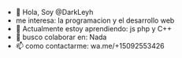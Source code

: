 - 👋 Hola, Soy @DarkLeyh
-   me interesa: la programacion y el desarrollo web
- 🌱 Actualmente estoy aprendiendo: js php y C++ 
- 💞️ busco colaborar en: Nada
- 📫 como contactarme: wa.me/+15092553426

<!---
DarkLeyh/DarkLeyh is a ✨ special ✨ repository because its `README.md` (this file) appears on your GitHub profile.
You can click the Preview link to take a look at your changes.
--->
